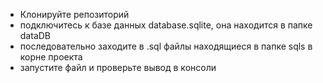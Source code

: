 - Клонируйте репозиторий
- подключитесь к базе данных database.sqlite, она находится в папке dataDB
- последовательно заходите в .sql файлы находящиеся в папке sqls в корне проекта
- запустите файл и проверьте вывод в консоли
